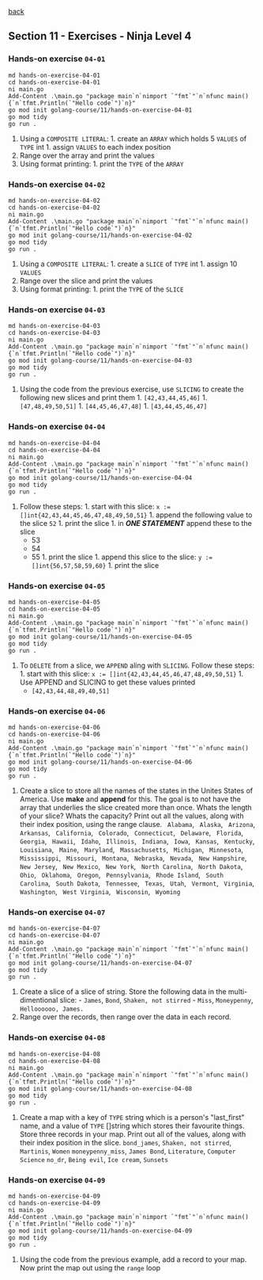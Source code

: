 [back](../LOCAL_NOTES.md)

## Section 11 - Exercises - Ninja Level 4
### Hands-on exercise `04-01`
```
md hands-on-exercise-04-01
cd hands-on-exercise-04-01
ni main.go
Add-Content .\main.go "package main`n`nimport `"fmt`"`n`nfunc main() {`n`tfmt.Println(`"Hello code`")`n}"
go mod init golang-course/11/hands-on-exercise-04-01
go mod tidy
go run .
```
  1. Using a `COMPOSITE LITERAL`:
    1. create an `ARRAY` which holds 5 `VALUES` of `TYPE` int
    1. assign `VALUES` to each index position
  1. Range over the array and print the values
  1. Using format printing:
    1. print the `TYPE` of the `ARRAY`
### Hands-on exercise `04-02`
```
md hands-on-exercise-04-02
cd hands-on-exercise-04-02
ni main.go
Add-Content .\main.go "package main`n`nimport `"fmt`"`n`nfunc main() {`n`tfmt.Println(`"Hello code`")`n}"
go mod init golang-course/11/hands-on-exercise-04-02
go mod tidy
go run .
```
  1. Using a `COMPOSITE LITERAL`:
    1. create a `SLICE` of `TYPE` int
    1. assign 10 `VALUES`
  1. Range over the slice and print the values
  1. Using format printing:
    1. print the `TYPE` of the `SLICE`
### Hands-on exercise `04-03`
```
md hands-on-exercise-04-03
cd hands-on-exercise-04-03
ni main.go
Add-Content .\main.go "package main`n`nimport `"fmt`"`n`nfunc main() {`n`tfmt.Println(`"Hello code`")`n}"
go mod init golang-course/11/hands-on-exercise-04-03
go mod tidy
go run .
```
  1. Using the code from the previous exercise, use `SLICING` to create the following new slices and print them
    1. `[42,43,44,45,46]`
    1. `[47,48,49,50,51]`
    1. `[44,45,46,47,48]`
    1. `[43,44,45,46,47]`
### Hands-on exercise `04-04`
```
md hands-on-exercise-04-04
cd hands-on-exercise-04-04
ni main.go
Add-Content .\main.go "package main`n`nimport `"fmt`"`n`nfunc main() {`n`tfmt.Println(`"Hello code`")`n}"
go mod init golang-course/11/hands-on-exercise-04-04
go mod tidy
go run .
```
  1. Follow these steps:
    1. start with this slice:
      `x := []int{42,43,44,45,46,47,48,49,50,51}`
    1. append the following value to the slice
      `52`
    1. print the slice
    1. in ***ONE STATEMENT*** append these to the slice
      - 53
      - 54
      - 55
    1. print the slice
    1. append this slice to the slice:
      `y := []int{56,57,58,59,60}`
    1. print the slice
### Hands-on exercise `04-05`
```
md hands-on-exercise-04-05
cd hands-on-exercise-04-05
ni main.go
Add-Content .\main.go "package main`n`nimport `"fmt`"`n`nfunc main() {`n`tfmt.Println(`"Hello code`")`n}"
go mod init golang-course/11/hands-on-exercise-04-05
go mod tidy
go run .
```
  1. To `DELETE` from a slice, we `APPEND` aling with `SLICING`. Follow these steps:
    1. start with this slice:
      `x := []int{42,43,44,45,46,47,48,49,50,51}`
    1. Use APPEND and SLICING to get these values printed
      - `[42,43,44,48,49,40,51]`
### Hands-on exercise `04-06`
```
md hands-on-exercise-04-06
cd hands-on-exercise-04-06
ni main.go
Add-Content .\main.go "package main`n`nimport `"fmt`"`n`nfunc main() {`n`tfmt.Println(`"Hello code`")`n}"
go mod init golang-course/11/hands-on-exercise-04-06
go mod tidy
go run .
```
  1. Create a slice to store all the names of the states in the Unites States of America. Use **make** and **append** for this. The goal is to not have the array that underlies the slice created more than once. Whats the length of your slice? Whats the capacity? Print out all the values, along with their index position, using the range clause.
    ` Alabama`, ` Alaska`, ` Arizona`, ` Arkansas`, ` California`, ` Colorado`, ` Connecticut`, ` Delaware`, ` Florida`, ` Georgia`, ` Hawaii`, ` Idaho`, ` Illinois`, ` Indiana`, ` Iowa`, ` Kansas`, ` Kentucky`, ` Louisiana`, ` Maine`, ` Maryland`, ` Massachusetts`, ` Michigan`, ` Minnesota`, ` Mississippi`, ` Missouri`, ` Montana`, ` Nebraska`, ` Nevada`, ` New Hampshire`, ` New Jersey`, ` New Mexico`, ` New York`, ` North Carolina`, ` North Dakota`, ` Ohio`, ` Oklahoma`, ` Oregon`, ` Pennsylvania`, ` Rhode Island`, ` South Carolina`, ` South Dakota`, ` Tennessee`, ` Texas`, ` Utah`, ` Vermont`, ` Virginia`, ` Washington`, ` West Virginia`, ` Wisconsin`, ` Wyoming`
### Hands-on exercise `04-07`
```
md hands-on-exercise-04-07
cd hands-on-exercise-04-07
ni main.go
Add-Content .\main.go "package main`n`nimport `"fmt`"`n`nfunc main() {`n`tfmt.Println(`"Hello code`")`n}"
go mod init golang-course/11/hands-on-exercise-04-07
go mod tidy
go run .
```
  1. Create a slice of a slice of string. Store the following data in the multi-dimentional slice:
    - `James`, `Bond`, `Shaken, not stirred`
    - `Miss`, `Moneypenny`, `Helloooooo, James.`
  1. Range over the records, then range over the data in each record.
### Hands-on exercise `04-08`
```
md hands-on-exercise-04-08
cd hands-on-exercise-04-08
ni main.go
Add-Content .\main.go "package main`n`nimport `"fmt`"`n`nfunc main() {`n`tfmt.Println(`"Hello code`")`n}"
go mod init golang-course/11/hands-on-exercise-04-08
go mod tidy
go run .
```
  1. Create a map with a key of `TYPE` string which is a person's "last_first" name, and a value of `TYPE` []string which stores their favourite things. Store three records in your map. Print out all of the values, along with their index position in the slice. 
  `bond_james`, `Shaken, not stirred`, `Martinis`, `Women`
  `moneypenny_miss`, `James Bond`, `Literature`, `Computer Science`
  `no_dr`, `Being evil`, `Ice cream`, `Sunsets`
### Hands-on exercise `04-09`
```
md hands-on-exercise-04-09
cd hands-on-exercise-04-09
ni main.go
Add-Content .\main.go "package main`n`nimport `"fmt`"`n`nfunc main() {`n`tfmt.Println(`"Hello code`")`n}"
go mod init golang-course/11/hands-on-exercise-04-09
go mod tidy
go run .
```
  1. Using the code from the previous example, add a record to your map. Now print the map out using the `range` loop